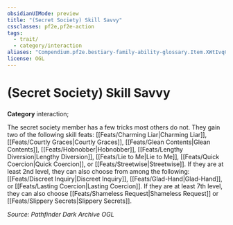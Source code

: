 ```yaml
---
obsidianUIMode: preview
title: "(Secret Society) Skill Savvy"
cssclasses: pf2e,pf2e-action
tags:
  - trait/
  - category/interaction
aliases: "Compendium.pf2e.bestiary-family-ability-glossary.Item.XWtIvqCWmg8Tfr1N"
license: OGL
---
```

# (Secret Society) Skill Savvy

### 

**Category** interaction; 




The secret society member has a few tricks most others do not. They gain two of the following skill feats: [[Feats/Charming Liar|Charming Liar]], [[Feats/Courtly Graces|Courtly Graces]], [[Feats/Glean Contents|Glean Contents]], [[Feats/Hobnobber|Hobnobber]], [[Feats/Lengthy Diversion|Lengthy Diversion]], [[Feats/Lie to Me|Lie to Me]], [[Feats/Quick Coercion|Quick Coercion]], or [[Feats/Streetwise|Streetwise]]. If they are at least 2nd level, they can also choose from among the following: [[Feats/Discreet Inquiry|Discreet Inquiry]], [[Feats/Glad-Hand|Glad-Hand]], or [[Feats/Lasting Coercion|Lasting Coercion]]. If they are at least 7th level, they can also choose [[Feats/Shameless Request|Shameless Request]] or [[Feats/Slippery Secrets|Slippery Secrets]].

*Source: Pathfinder Dark Archive*
*OGL*